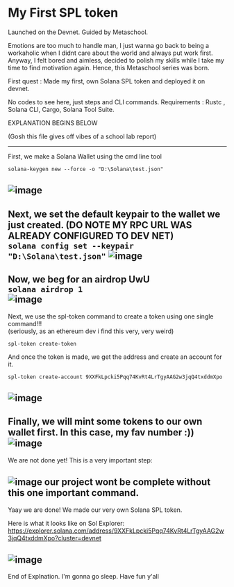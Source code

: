 # My First SPL token
Launched on the Devnet. Guided by Metaschool. 

Emotions are too much to handle man, I just wanna go back to being a workaholic when I didnt care about the world and always put work first.
Anyway, I felt bored and aimless, decided to polish my skills while I take my time to find motivation again. 
Hence, this Metaschool series was born. 

First quest : Made my first, own Solana SPL token and deployed it on devnet. 

No codes to see here, just steps and CLI commands.
Requirements : Rustc , Solana CLI, Cargo, Solana Tool Suite.

EXPLANATION BEGINS BELOW

(Gosh this file gives off vibes of a school lab report) 

---

First, we make a Solana Wallet using the cmd line tool   

``` solana-keygen new --force -o "D:\Solana\test.json" ```  

![image](https://user-images.githubusercontent.com/97212160/196774934-484a60b6-94cb-4327-855f-09d2d0cf9b3c.png)
---

Next, we set the default keypair to the wallet we just created. (DO NOTE MY RPC URL WAS ALREADY CONFIGURED TO DEV NET)  
``` solana config set --keypair "D:\Solana\test.json" ```
![image](https://user-images.githubusercontent.com/97212160/196774881-13420001-c44a-4315-a9ff-c9197d27e8ad.png)
---

Now, we beg for an airdrop UwU  
``` solana airdrop 1 ```  
![image](https://user-images.githubusercontent.com/97212160/196775238-a6589401-c88b-402c-940d-f0f8bf82a7bd.png)
---

Next, we use the spl-token command to create a token using one single command!!!  
(seriously, as an ethereum dev i find this very, very weird)  

``` spl-token create-token   ```

And once the token is made, we get the address and create an account for it.

``` spl-token create-account 9XXFkLpcki5Pqq74KvRt4LrTgyAAG2w3jqQ4txddmXpo ```  

![image](https://user-images.githubusercontent.com/97212160/196775772-602984bb-ce8d-4dfc-805f-be55c2251982.png)
---

Finally, we will mint some tokens to our own wallet first. In this case, my fav number :))
![image](https://user-images.githubusercontent.com/97212160/196775987-9740267e-6b11-4905-8634-86a0973bf397.png)
---
We are not done yet! This is a very important step:  

![image](https://user-images.githubusercontent.com/97212160/196776105-520514ca-0f9d-4703-bc2d-b1f88d1e6e50.png)
our project wont be complete without this one important command.
---
Yaay we are done! We made our very own Solana SPL token. 

Here is what it looks like on Sol Explorer:
https://explorer.solana.com/address/9XXFkLpcki5Pqq74KvRt4LrTgyAAG2w3jqQ4txddmXpo?cluster=devnet

![image](https://user-images.githubusercontent.com/97212160/196776432-6ce69fa3-964b-4ac3-9bae-a5c6d8999dab.png)
---

End of Explnation. 
I'm gonna go sleep. Have fun y'all
